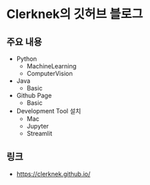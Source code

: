# Clerknek의 깃허브 블로그
## 주요 내용
- Python
  - MachineLearning
  - ComputerVision
- Java
  - Basic
- Github Page
  - Basic
- Development Tool 설치
  - Mac
  - Jupyter
  - Streamlit
  
 ## 링크
 - https://clerknek.github.io/

